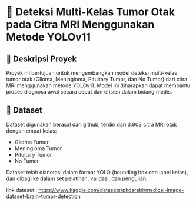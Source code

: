 # 🧠 Deteksi Multi-Kelas Tumor Otak pada Citra MRI Menggunakan Metode YOLOv11

## 📌 Deskripsi Proyek
Proyek ini bertujuan untuk mengembangkan model deteksi multi-kelas tumor otak (Glioma, Meningioma, Pituitary Tumor, dan No Tumor) dari citra MRI menggunakan metode YOLOv11. Model ini diharapkan dapat membantu proses diagnosa awal secara cepat dan efisien dalam bidang medis.


## 📁 Dataset
Dataset digunakan berasal dari github, terdiri dari 3.903 citra MRI otak dengan empat kelas:

- Glioma Tumor
- Meningioma Tumor
- Pituitary Tumor
- No Tumor

Dataset telah dianotasi dalam format YOLO (bounding box dan label kelas), dan dibagi ke dalam set pelatihan, validasi, dan pengujian.

link dataset : 
https://www.kaggle.com/datasets/pkdarabi/medical-image-dataset-brain-tumor-detection

